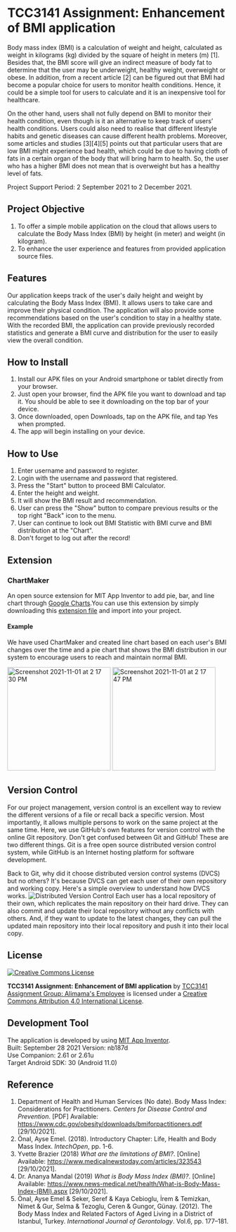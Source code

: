 # TCC3141 Assignment: Enhancement of BMI application
Body mass index (BMI) is a calculation of weight and height, calculated as weight in kilograms (kg) divided by the square of height in meters (m) [1]. Besides that, the BMI score will give an indirect measure of body fat to determine that the user may be underweight, healthy weight, overweight or obese. In addition, from a recent article [2] can be figured out that BMI had become a popular choice for users to monitor health conditions. Hence, it could be a simple tool for users to calculate and it is an inexpensive tool for healthcare.

On the other hand, users shall not fully depend on BMI to monitor their health condition, even though is it an alternative to keep track of users’ health conditions. Users could also need to realise that different lifestyle habits and genetic diseases can cause different health problems. Moreover, some articles and studies [3][4][5] points out that particular users that are low BMI might experience bad health, which could be due to having cloth of fats in a certain organ of the body that will bring harm to health. So, the user who has a higher BMI does not mean that is overweight but has a healthy level of fats.

Project Support Period: 2 September 2021 to 2 December 2021.

## Project Objective
1. To offer a simple mobile application on the cloud that allows users to calculate the Body Mass Index (BMI) by height (in meter) and weight (in kilogram).
2. To enhance the user experience and features from provided application source files.

## Features
Our application keeps track of the user's daily height and weight by calculating the Body Mass Index (BMI). It allows users to take care and improve their physical condition. The application will also provide some recommendations based on the user's condition to stay in a healthy state. With the recorded BMI, the application can provide previously recorded statistics and generate a BMI curve and distribution for the user to easily view the overall condition.

## How to Install
1. Install our APK files on your Android smartphone or tablet directly from your browser.
2. Just open your browser, find the APK file you want to download and tap it. You should be able to see it downloading on the top bar of your device.
3. Once downloaded, open Downloads, tap on the APK file, and tap Yes when prompted.
4. The app will begin installing on your device. 

## How to Use
1. Enter username and password to register.
2. Login with the username and password that registered.
3. Press the "Start" button to proceed BMI Calculator.
4. Enter the height and weight.
5. It will show the BMI result and recommendation.
6. User can press the "Show" button to compare previous results or the top right "Back" icon to the menu.
7. User can continue to look out BMI Statistic with BMI curve and BMI distribution at the "Chart".
8. Don't forget to log out after the record!

## Extension
### ChartMaker
An open source extension for MIT App Inventor to add pie, bar, and line chart through [Google Charts](https://developers.google.com/chart/).You can use this extension by simply downloading this [extension file](https://github.com/MillsCS215AppInventorProj/chartmaker/raw/master/edu.mills.appinventor.ChartMaker.aix) and import into your project.

#### Example
We have used ChartMaker and created line chart based on each user's BMI changes over the time and a pie chart that shows the BMI distribution in our system to encourage users to reach and maintain normal BMI.

<p align="left">
  <img width="235" alt="Screenshot 2021-11-01 at 2 17 30 PM" src="https://user-images.githubusercontent.com/82799642/139630564-a0d8b2bf-6ca4-4869-a3e2-6407a3bc68e5.png">
  <img width="235" alt="Screenshot 2021-11-01 at 2 17 47 PM" src="https://user-images.githubusercontent.com/82799642/139630568-8d3dfc75-ff63-48e0-996c-926ae925657a.png">
</p>

## Version Control
For our project management, version control is an excellent way to review the different versions of a file or recall back a specific version. Most importantly, it allows multiple persons to work on the same project at the same time. Here, we use GitHub's own features for version control with the online Git repository. Don't get confused between Git and GitHub! These are two different things. Git is a free open source distributed version control system, while GitHub is an Internet hosting platform for software development.

Back to Git, why did it choose distributed version control systems (DVCS) but no others? It's because DVCS can get each user of their own repository and working copy. Here's a simple overview to understand how DVCS works.
![Distributed Version Control](https://user-images.githubusercontent.com/68465992/140313177-ce8190bb-1cc9-4113-8a18-61fe4760a60c.png)
Each user has a local repository of their own, which replicates the main repository on their hard drive. They can also commit and update their local repository without any conflicts with others. And, if they want to update to the latest changes, they can pull the updated main repository into their local repository and push it into their local copy.

## License
[![Creative Commons License](https://i.creativecommons.org/l/by/4.0/88x31.png)](http://creativecommons.org/licenses/by/4.0/)

**TCC3141 Assignment: Enhancement of BMI application** by [TCC3141 Assignment Group: Alimama's Employee](https://github.com/yexingys/TCC3141Project) is licensed under a [Creative Commons Attribution 4.0 International License](http://creativecommons.org/licenses/by/4.0/).

## Development Tool
The application is developed by using [MIT App Inventor](http://ai2.appinventor.mit.edu/).  
Built: September 28 2021 Version: nb187d  
Use Companion: 2.61 or 2.61u  
Target Android SDK: 30 (Android 11.0)

## Reference
1. Department of Health and Human Services (No date). Body Mass Index: Considerations for Practitioners. _Centers for Disease Control and Prevention_. [PDF] Available: https://www.cdc.gov/obesity/downloads/bmiforpactitioners.pdf [29/10/2021].
2. Önal, Ayse Emel. (2018). Introductory Chapter: Life, Health and Body Mass Index. _IntechOpen_, pp. 1-6.
3. Yvette Brazier (2018) _What are the limitations of BMI?_. [Online] Available: https://www.medicalnewstoday.com/articles/323543 [29/10/2021].
4. Dr. Ananya Mandal (2019) _What is Body Mass Index (BMI)?_. [Online] Available: https://www.news-medical.net/health/What-is-Body-Mass-Index-(BMI).aspx [29/10/2021].
5. Önal, Ayse Emel & Seker, Seref & Kaya Cebioglu, İrem & Temizkan, Nimet & Gur, Selma & Tezoglu, Ceren & Gungor, Günay. (2012). The Body Mass Index and Related Factors of Aged Living in a District of Istanbul, Turkey. _International Journal of Gerontology_. Vol.6, pp. 177–181.
